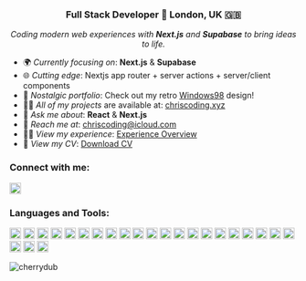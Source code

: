 <!-- <h1 align="center">Chris Wiz</h1> -->
<h3 align="center">Full Stack Developer 👾 London, UK 🇬🇧</h3>

<p align="center">
  <em>Coding modern web experiences with <strong>Next.js</strong> and <strong>Supabase</strong> to bring ideas to life.</em>
</p>

- 🌍 _Currently focusing on_: <strong>Next.js</strong> & <strong>Supabase</strong>
- 🌐 _Cutting edge_: Nextjs app router + server actions + server/client components
- 💾 _Nostalgic portfolio_: Check out my retro [Windows98](https://98.chriscoding.xyz/) design!
- 👨‍💻 _All of my projects_ are available at: [chriscoding.xyz](https://chriscoding.xyz/)
- 💬 _Ask me about_: <strong>React</strong> & <strong>Next.js</strong>
- 📧 _Reach me at_: <a href="mailto:chriscoding@icloud.com">chriscoding@icloud.com</a>
- 🧑‍💼 _View my experience_: [Experience Overview](https://chriscoding.xyz/#experience)
- 📄 _View my CV_: [Download CV](https://docs.google.com/document/d/1OPZ7AvdwdWzd3o_vCGJ2zDj6sVUScl-3fwgepYFS2-g/edit?usp=sharing)

<h3 align="left">Connect with me:</h3>
<p align="left">
  <a href="https://linkedin.com/in/wisniewskichris" target="_blank">
    <img src="https://img.shields.io/badge/LinkedIn-wisniewskichris-blue?style=flat-square&logo=linkedin&logoColor=white&labelColor=0A66C2" alt="wisniewskichris" height="20"/>
  </a>
</p>

<h3 align="left">Languages and Tools:</h3>
<p align="left">
  <img src="https://img.shields.io/badge/HTML-E34F26?style=flat-square&logo=html5&logoColor=white" alt="HTML" height="20"/>
  <img src="https://img.shields.io/badge/CSS-2B74B8?style=flat-square&logo=css3&logoColor=white" alt="CSS" height="20"/>
  <img src="https://img.shields.io/badge/JavaScript-F7DF1E?style=flat-square&logo=javascript&logoColor=black" alt="JavaScript" height="20"/>
  <img src="https://img.shields.io/badge/TypeScript-3178C6?style=flat-square&logo=typescript&logoColor=white" alt="TypeScript" height="20"/>
  <img src="https://img.shields.io/badge/Tailwind-38B2AC?style=flat-square&logo=tailwind-css&logoColor=white" alt="Tailwind CSS" height="20"/>
  <img src="https://img.shields.io/badge/Framer-0055FF?style=flat-square&logo=framer&logoColor=white" alt="Framer Motion" height="20"/>
  <img src="https://img.shields.io/badge/Figma-F24E1E?style=flat-square&logo=figma&logoColor=white" alt="Figma" height="20"/>
<img src="https://img.shields.io/badge/React-61DAFB?style=flat-square&logo=react&logoColor=black" alt="React" height="20"/>
<img src="https://img.shields.io/badge/Next.js-000000?style=flat-square&logo=next.js&logoColor=white" alt="Next.js" height="20"/>
<img src="https://img.shields.io/badge/Context-61DAFB?style=flat-square&logo=react&logoColor=black" alt="Context API" height="20"/>
<img src="https://img.shields.io/badge/Redux-764ABC?style=flat-square&logo=redux&logoColor=white" alt="Redux" height="20"/>
<img src="https://img.shields.io/badge/Tanstack-FF4154?style=flat-square&logo=react-query&logoColor=white" alt="Tanstack" height="20"/>
<img src="https://img.shields.io/badge/Node.js-339933?style=flat-square&logo=node.js&logoColor=white" alt="Node.js" height="20"/>
<img src="https://img.shields.io/badge/Express-000000?style=flat-square&logo=express&logoColor=white" alt="Express" height="20"/>
<img src="https://img.shields.io/badge/Supabase-008060?style=flat-square&logo=supabase&logoColor=white" alt="Supabase" height="20"/>
<img src="https://img.shields.io/badge/Drizzle-C5F74F?style=flat-square&logo=drizzle&logoColor=black" alt="Drizzle" height="20"/>
<img src="https://img.shields.io/badge/Prisma-2D3748?style=flat-square&logo=prisma&logoColor=white" alt="Prisma" height="20"/>
<img src="https://img.shields.io/badge/Zod-0A81AB?style=flat-square&logo=zod&logoColor=white" alt="Zod" height="20"/>
<img src="https://img.shields.io/badge/PostgreSQL-336791?style=flat-square&logo=postgresql&logoColor=white" alt="PostgreSQL" height="20"/>
<img src="https://img.shields.io/badge/MongoDB-47A248?style=flat-square&logo=mongodb&logoColor=white" alt="MongoDB" height="20"/>
<img src="https://img.shields.io/badge/Docker-2496ED?style=flat-square&logo=docker&logoColor=white" alt="Docker" height="20"/>
  <img src="https://img.shields.io/badge/Jest-C21325?style=flat-square&logo=jest&logoColor=white" alt="Jest" height="20"/>
  <img src="https://img.shields.io/badge/Git-F05032?style=flat-square&logo=git&logoColor=white" alt="Git" height="20"/>
  <img src="https://img.shields.io/badge/GitHub-181717?style=flat-square&logo=github&logoColor=white" alt="GitHub" height="20"/>
</p>

<p align="left"> <img src="https://komarev.com/ghpvc/?username=cherrydub&label=Profile%20views&color=0e75b6&style=flat" alt="cherrydub" /> </p>
